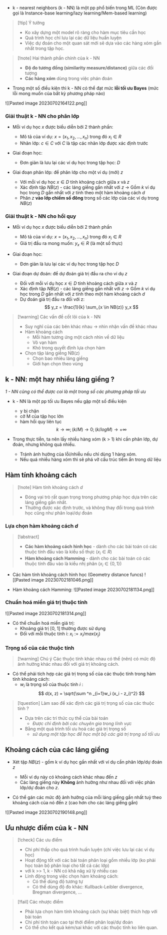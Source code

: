 * k - nearest neighbors (k - NN) là một pp phổ biến trong ML (Còn được gọi là Instance-base learning/lazy learning/Mem-based learning)

> [!tip] Ý tưởng
> * Ko xây dựng một model rõ ràng cho hàm mục tiêu cần học
> * Quá trình học chỉ lưu lại các dữ liệu huấn luyện
> * Việc dự đoán cho một quan sát mới sẽ dựa vào các hàng xóm gần nhất trong tập học.

> [!note] Hai thành phần chính của k - NN
> * **Độ đo tương đồng (similarity measure/distance)** giữa các đối tượng
> * **Các hàng xóm** dùng trong việc phán đoán

* Trong một số điều kiện thì k - NN có thể đạt mức **lỗi tối ưu Bayes** (mức lỗi mong muốn của bất kỳ phương pháp nào)

![[Pasted image 20230702164122.png]]

### Giải thuật k - NN cho phân lớp
* Mỗi ví dụ học $x$ được biểu diễn bởi 2 thành phần:
	* Mô tả của ví dụ: $x = (x_1, x_2, ..., x_n$) trong đó $x_i \in R$
	* Nhãn lớp: $c \in C$ với $C$ là tập các nhãn lớp được xác định trước

* Giai đoạn học:
	* Đơn giản là lưu lại các ví dụ học trong tập học: $D$

* Giai đoạn phân lớp: để phân lớp cho một ví dụ (mới) $z$
	* Với mỗi ví dụ học $x\in D$ tính khoảng cách giữa $x$ và $z$
	* Xác định tập $NB(z)$ - các láng giềng gần nhất với $z$
		-> Gồm $k$ ví dụ học trong $D$ gần nhất với $z$ tính theo một hàm khoảng cách $d$ 
	* Phân $z$ **vào lớp chiếm số đông** trong số các lớp của các ví dụ trong $NB(z)$

### Giải thuật k - NN cho hồi quy
* Mỗi ví dụ học $x$ được biểu diễn bởi 2 thành phần 
	* Mô tả của ví dụ: $x = (x_1, x_2, ..., x_n$) trong đó $x_i \in R$ 
	* Giá trị đầu ra mong muốn: $y_x \in R$ (là một số thực)

* Giai đoạn học:
	* Đơn giản là lưu lại các ví dụ học trong tập học $D$

* Giai đoạn dự đoán: để dự đoán giá trị đầu ra cho ví dụ $z$
	* Đối với mỗi ví dụ học $x \in D$ tính khoảng cách giữa $x$ và $z$
	* Xác định tập $NB(z)$ - các láng giềng gần nhất với $z$
		-> Gồm $k$ ví dụ học trong $D$ gần nhất với $z$ tính theo một hàm khoảng cách $d$ 
	* Dự đoán giá trị đầu ra đối với z: 
	$$
	y_z = \frac{1}{k} \sum_{x \in NB(z)} y_x
	$$

> [!warning] Các vấn đề cốt lõi của k - NN
> * Suy nghĩ của các bên khác nhau -> nhìn nhận vấn đề khác nhau 
> * Hàm khoảng cách
> 	* Mỗi hàm tương ứng một cách nhìn về dữ liệu 
> 	* Vô vạn hàm
> 	* Khó trong quyết định lựa chọn hàm
> * Chọn tập láng giềng NB(z)
> 	* Chọn bao nhiêu láng giềng
> 	* Giới hạn chọn theo vùng 

## k - NN: một hay nhiều láng giềng ?
*1 - NN cũng có thể được coi là một trong số các phương pháp tối ưu*

* k - NN là một pp tối ưu Bayes nếu gặp một số điều kiện
	* y bị chặn
	* cỡ M của tập học lớn
	* hàm hồi quy liên tục
	$$
	k \rightarrow \infty; (k/M) \rightarrow 0; (k/log M) \rightarrow + \infty
	$$

* Trong thực tiễn, ta nên lấy nhiều hàng xóm (k > 1) khi cần phân lớp, dự đoán, nhưng không quá nhiều.
	* Tránh ảnh hưởng của lỗi/nhiễu nếu chỉ dùng 1 hàng xóm.
	* Nếu quá nhiều hàng xóm thì sẽ phá vỡ cấu trúc tiềm ẩn trong dữ liệu

## Hàm tính khoảng cách 

> [!note] Hàm tính khoảng cách $d$
> * Đóng vai trò rất quan trọng trong phương pháp học dựa trên các láng giềng gần nhất.
> * Thường được xác định trước, và không thay đổi trong quá trình học cũng như phân loại/dự đoán

### Lựa chọn hàm khoảng cách $d$

> [!abstract] 
> * **Các hàm khoảng cách hình học** - dành cho các bài toán có các thuộc tính đầu vào là kiểu số thực ($x_i \in R$)
> * **Hàm khoảng cách Hamming** - dành cho các bài toán có các thuộc tính đầu vào là kiểu nhị phân ($x_i \in \{0,1\}$)

* Các hàm tính khoảng cách hình học (Geometry distance funcs)
![[Pasted image 20230702181046.png]]

* Hàm khoảng cách Hamming:
![[Pasted image 20230702181134.png]]

### Chuẩn hoá miền giá trị thuộc tính
![[Pasted image 20230702181314.png]]

* Có thể chuẩn hoá miền giá trị:
	* Khoảng giá trị [0, 1] thường được sử dụng 
	* Đối với mỗi thuộc tính i: $x_i := x_i/max(x_j)$ 

### Trọng số của các thuộc tính

> [!warning] Chú ý 
> Các thuộc tính khác nhau có thể (nên) có mức độ ảnh hưởng khác nhau đối với giá trị khoảng cách.

* Có thể phải tích hợp các giá trị trọng số của các thuộc tính trong hàm tính khoảng cách:
	* $w_i$ là trọng số của thuộc tính $i$ : 
	$$
	d(x, z) = \sqrt{\sum ^n _{i=1}w_i (x_i - z_i)^2}
	$$

> [!question] Làm sao để xác định các giá trị trọng số của các thuộc tính ?
> * Dựa trên các tri thức cụ thể của bài toán
> 	* *Được chỉ định bởi các chuyên gia trong lĩnh vực*
> * Bằng một quá trình tối ưu hoá các giá trị trọng số
> 	* *sử dụng một tập học để học một bộ các giá trị trọng số tối ưu*

## Khoảng cách của các láng giềng
* Xét tập $NB(z)$ - gồm k ví dụ học gần nhất với ví dụ cần phân lớp/dự đoán $z$
	* Mỗi ví dụ này có khoảng cách khác nhau đến $z$
	* Các láng giềng này **Không** ảnh hưởng như nhau đối với việc phân lớp/dự đoán cho $z$.

* Có thể gán các mức độ ảnh hưởng của mỗi láng giềng gần nhất tuỳ theo khoảng cách của nó đến z (cao hơn cho các láng giềng gần)

![[Pasted image 20230702190148.png]]

## Ưu nhược điểm của k - NN
> [!check] Các ưu điểm
> * Chi phí thấp cho quá trình huấn luyện (chỉ việc lưu lại các ví dụ học)
> * Hoạt động tốt với các bài toán phân loại gồm nhiều lớp (ko phải học toàn bộ phân loại cho tất cả các lớp)
> * với k >> 1, k - NN có khả năg xử lý nhiễu cao
> * Linh động trong việc chọn hàm khoảng cách:
> 	* Có thể dùng độ tương tự
> 	* Có thể dùng độ đo khác: Kullback-Leibler divergence, Bregman divergence, …

> [!fail] Các nhược điểm
> * Phải lựa chọn hàm tính khoảng cách (sự khác biệt) thích hợp với bài toán
> * Chi phí tính toán cao tại thời điểm phân loại/dự đoán
> * Có thể cho kết quả kém/sai khác với các thuộc tính ko liên quan.

